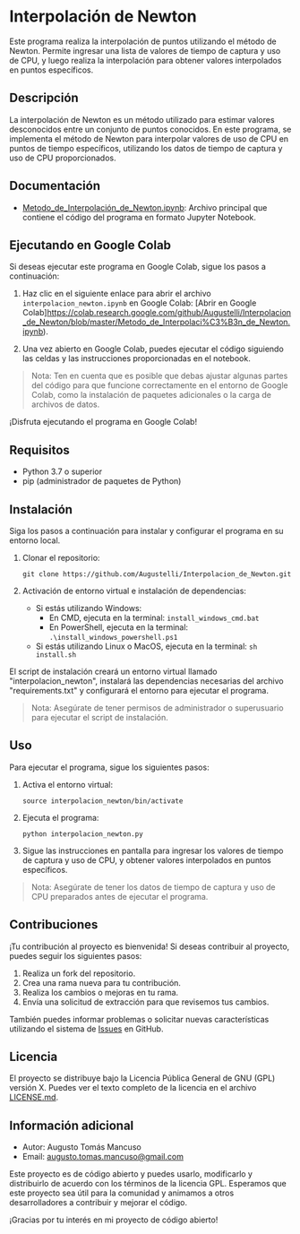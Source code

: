 # Interpolación de Newton

Este programa realiza la interpolación de puntos utilizando el método de Newton. Permite ingresar una lista de valores de tiempo de captura y uso de CPU, y luego realiza la interpolación para obtener valores interpolados en puntos específicos.

## Descripción

La interpolación de Newton es un método utilizado para estimar valores desconocidos entre un conjunto de puntos conocidos. En este programa, se implementa el método de Newton para interpolar valores de uso de CPU en puntos de tiempo específicos, utilizando los datos de tiempo de captura y uso de CPU proporcionados.

## Documentación


- [Metodo_de_Interpolación_de_Newton.ipynb](Metodo_de_Interpolación_de_Newton.ipynb): Archivo principal que contiene el código del programa en formato Jupyter Notebook.

## Ejecutando en Google Colab

Si deseas ejecutar este programa en Google Colab, sigue los pasos a continuación:

1. Haz clic en el siguiente enlace para abrir el archivo `interpolacion_newton.ipynb` en Google Colab: [Abrir en Google Colab]https://colab.research.google.com/github/Augustelli/Interpolacion_de_Newton/blob/master/Metodo_de_Interpolaci%C3%B3n_de_Newton.ipynb).

2. Una vez abierto en Google Colab, puedes ejecutar el código siguiendo las celdas y las instrucciones proporcionadas en el notebook.

> Nota: Ten en cuenta que es posible que debas ajustar algunas partes del código para que funcione correctamente en el entorno de Google Colab, como la instalación de paquetes adicionales o la carga de archivos de datos.

¡Disfruta ejecutando el programa en Google Colab!


## Requisitos

- Python 3.7 o superior
- pip (administrador de paquetes de Python)

## Instalación

Siga los pasos a continuación para instalar y configurar el programa en su entorno local.

1. Clonar el repositorio:

   ```shell
   git clone https://github.com/Augustelli/Interpolacion_de_Newton.git
   ```

2. Activación de entorno virtual e instalación de dependencias:

   - Si estás utilizando Windows:
     - En CMD, ejecuta en la terminal: `install_windows_cmd.bat`
     - En PowerShell, ejecuta en la terminal: `.\install_windows_powershell.ps1`
   - Si estás utilizando Linux o MacOS, ejecuta en la terminal: `sh install.sh`

El script de instalación creará un entorno virtual llamado "interpolacion_newton", instalará las dependencias necesarias del archivo "requirements.txt" y configurará el entorno para ejecutar el programa.

> Nota: Asegúrate de tener permisos de administrador o superusuario para ejecutar el script de instalación.

## Uso

Para ejecutar el programa, sigue los siguientes pasos:

1. Activa el entorno virtual:

   ```shell
   source interpolacion_newton/bin/activate
   ```

2. Ejecuta el programa:

   ```shell
   python interpolacion_newton.py
   ```

3. Sigue las instrucciones en pantalla para ingresar los valores de tiempo de captura y uso de CPU, y obtener valores interpolados en puntos específicos.

> Nota: Asegúrate de tener los datos de tiempo de captura y uso de CPU preparados antes de ejecutar el programa.

## Contribuciones

¡Tu contribución al proyecto es bienvenida! Si deseas contribuir al proyecto, puedes seguir los siguientes pasos:

1. Realiza un fork del repositorio.
2. Crea una rama nueva para tu contribución.
3. Realiza los cambios o mejoras en tu rama.
4. Envía una solicitud de extracción para que revisemos tus cambios.

También puedes informar problemas o solicitar nuevas características utilizando el sistema de [Issues](https://github.com/Augustelli/Interpolacion_de_Newton/issues) en GitHub.

## Licencia

El proyecto se distribuye bajo la Licencia Pública General de GNU (GPL) versión X. Puedes ver el texto completo de la licencia en el archivo [LICENSE.md](LICENSE.md).

## Información adicional

- Autor: Augusto Tomás Mancuso
- Email: augusto.tomas.mancuso@gmail.com

Este proyecto es de código abierto y puedes usarlo, modificarlo y distribuirlo de acuerdo con los términos de la licencia GPL. Esperamos que este proyecto sea útil para la comunidad y animamos a otros desarrolladores a contribuir y mejorar el código.

¡Gracias por tu interés en mi proyecto de código abierto!

